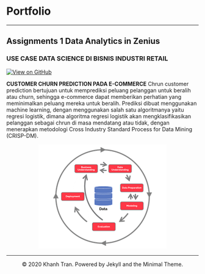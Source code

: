 # Portfolio
---
## Assignments 1 Data Analytics in Zenius

### USE CASE DATA SCIENCE DI BISNIS INDUSTRI RETAIL

[![View on GitHub](https://img.shields.io/badge/GitHub-View_on_GitHub-blue?logo=GitHub)](https://github.com/zakkyahh/Use-Case-Data-Science)

**CUSTOMER CHURN PREDICTION PADA E-COMMERCE** Chrun customer prediction bertujuan untuk memprediksi peluang pelanggan untuk beralih atau churn, sehingga e-commerce dapat memberikan perhatian yang meminimalkan peluang mereka untuk beralih. Prediksi dibuat menggunakan machine learning, dengan menggunakan salah satu algoritmanya yaitu regresi logistik, dimana algoritma regresi logistik akan mengklasifikasikan pelanggan sebagai chrun di masa mendatang atau tidak, dengan menerapkan metodologi Cross Industry Standard Process for Data Mining (CRISP-DM).

<center><img src="images/crispdm.png"/></center>

---
<center>© 2020 Khanh Tran. Powered by Jekyll and the Minimal Theme.</center>
